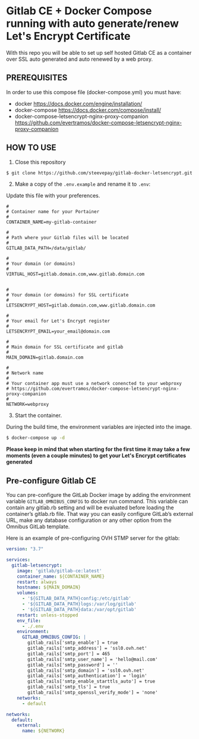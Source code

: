# Gitlab CE + Docker Compose running with auto generate/renew Let's Encrypt Certificate

With this repo you will be able to set up self hosted Gitlab CE as a container over SSL auto generated and auto renewed by a web proxy.

## PREREQUISITES

In order to use this compose file (docker-compose.yml) you must have:

- docker https://docs.docker.com/engine/installation/
- docker-compose https://docs.docker.com/compose/install/
- docker-compose-letsencrypt-nginx-proxy-companion https://github.com/evertramos/docker-compose-letsencrypt-nginx-proxy-companion

## HOW TO USE 

1. Close this repository

```bash
$ git clone https://github.com/steevepay/gitlab-docker-letsencrypt.git
```

2. Make a copy of the `.env.example` and rename it to `.env`:

Update this file with your preferences.

```dotenv
#
# Container name for your Portainer
#
CONTAINER_NAME=my-gitlab-container

#
# Path where your Gitlab files will be located
#
GITLAB_DATA_PATH=/data/gitlab/

#
# Your domain (or domains)
#
VIRTUAL_HOST=gitlab.domain.com,www.gitlab.domain.com


#
# Your domain (or domains) for SSL certificate
#
LETSENCRYPT_HOST=gitlab.domain.com,www.gitlab.domain.com

#
# Your email for Let's Encrypt register
#
LETSENCRYPT_EMAIL=your_email@domain.com

#
# Main domain for SSL certificate and gitlab
#
MAIN_DOMAIN=gitlab.domain.com

#
# Network name
# 
# Your container app must use a network conencted to your webproxy 
# https://github.com/evertramos/docker-compose-letsencrypt-nginx-proxy-companion
#
NETWORK=webproxy
```

3. Start the container.

During the build time, the environment variables are injected into the image.

```bash
$ docker-compose up -d
```

**Please keep in mind that when starting for the first time it may take a few moments (even a couple minutes) to get your Let's Encrypt certificates generated**

## Pre-configure Gitlab CE

 You can pre-configure the GitLab Docker image by adding the environment variable `GITLAB_OMNIBUS_CONFIG` to docker run command. This variable can contain any gitlab.rb setting and will be evaluated before loading the container’s gitlab.rb file. That way you can easily configure GitLab’s external URL, make any database configuration or any other option from the Omnibus GitLab template.

 Here is an example of pre-configuring OVH STMP server for the gitlab:

```yaml
version: "3.7"

services:
  gitlab-letsencrypt:
    image: 'gitlab/gitlab-ce:latest'
    container_name: ${CONTAINER_NAME}
    restart: always
    hostname: ${MAIN_DOMAIN}
    volumes:
      - '${GITLAB_DATA_PATH}config:/etc/gitlab'
      - '${GITLAB_DATA_PATH}logs:/var/log/gitlab'
      - '${GITLAB_DATA_PATH}data:/var/opt/gitlab'
    restart: unless-stopped
    env_file:
      - ./.env
    environment:
      GITLAB_OMNIBUS_CONFIG: |
        gitlab_rails['smtp_enable'] = true
        gitlab_rails['smtp_address'] = 'ssl0.ovh.net'
        gitlab_rails['smtp_port'] = 465
        gitlab_rails['smtp_user_name'] = 'hello@mail.com'
        gitlab_rails['smtp_password'] = ''
        gitlab_rails['smtp_domain'] = 'ssl0.ovh.net'
        gitlab_rails['smtp_authentication'] = 'login'
        gitlab_rails['smtp_enable_starttls_auto'] = true
        gitlab_rails['smtp_tls'] = true
        gitlab_rails['smtp_openssl_verify_mode'] = 'none'
    networks:
      - default

networks:
  default:
    external:
      name: ${NETWORK}
```
